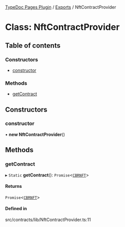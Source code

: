 [TypeDoc Pages Plugin](../README.md) / [Exports](../modules.md) / NftContractProvider

# Class: NftContractProvider

## Table of contents

### Constructors

- [constructor](NftContractProvider.md#constructor)

### Methods

- [getContract](NftContractProvider.md#getcontract)

## Constructors

### constructor

• **new NftContractProvider**()

## Methods

### getContract

▸ `Static` **getContract**(): `Promise`<[`CBRNFT`](CBRNFT.md)\>

#### Returns

`Promise`<[`CBRNFT`](CBRNFT.md)\>

#### Defined in

src/contracts/lib/NftContractProvider.ts:11
